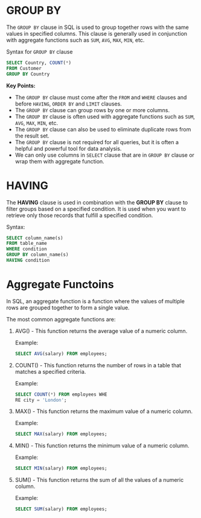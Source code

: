 # GROUP BY

The `GROUP BY` clause in SQL is used to group together rows with the same values in specified columns. This clause is generally used in conjunction with aggregate functions such as `SUM`, `AVG`, `MAX`, `MIN`, etc.

Syntax for `GROUP BY` clause

```sql
SELECT Country, COUNT(*)
FROM Customer
GROUP BY Country
```

**Key Points:**

- The `GROUP BY` clause must come after the `FROM` and `WHERE` clauses and before `HAVING`, `ORDER BY` and `LIMIT` clauses.
- The `GROUP BY` clause can group rows by one or more columns.
- The `GROUP BY` clause is often used with aggregate functions such as `SUM`, `AVG`, `MAX`, `MIN`, etc.
- The `GROUP BY` clause can also be used to eliminate duplicate rows from the result set.
- The `GROUP BY` clause is not required for all queries, but it is often a helpful and powerful tool for data analysis.
- We can only use columns in `SELECT` clause that are in `GROUP BY` clause or wrap them with aggregate function.

# HAVING

The **HAVING** clause is used in combination with the **GROUP BY** clause to filter groups based on a specified condition. It is used when you want to retrieve only those records that fulfill a specified condition.

Syntax:

```SQL
SELECT column_name(s)
FROM table_name
WHERE condition
GROUP BY column_name(s)
HAVING condition
```

# Aggregate Functoins

In SQL, an aggregate function is a function where the values of multiple rows are grouped together to form a single value.

The most common aggregate functions are:

1. AVG() - This function returns the average value of a numeric column.

    Example:

    ```sql
    SELECT AVG(salary) FROM employees;
    ```

2. COUNT() - This function returns the number of rows in a table that matches a specified criteria.

    Example:

    ```sql
    SELECT COUNT(*) FROM employees WHE
    RE city = 'London';
    ```

3. MAX() - This function returns the maximum value of a numeric column.

    Example:

    ```sql
    SELECT MAX(salary) FROM employees;
    ```

4. MIN() - This function returns the minimum value of a numeric column.

    Example:

    ```sql
    SELECT MIN(salary) FROM employees;
    ```

5. SUM() - This function returns the sum of all the values of a numeric column.

    Example:

    ```sql
    SELECT SUM(salary) FROM employees;
    ```
